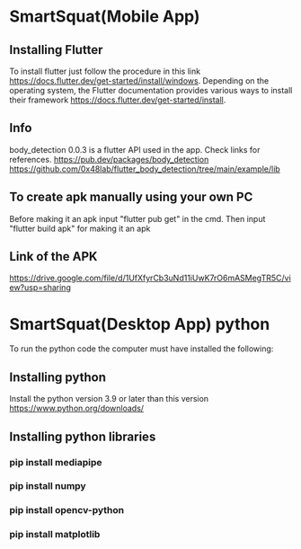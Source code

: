 # SmartSquat(Mobile App)

## Installing Flutter
To install flutter just follow the procedure in this link https://docs.flutter.dev/get-started/install/windows. Depending on the operating system, the Flutter documentation provides various ways to install their framework https://docs.flutter.dev/get-started/install.

## Info
body_detection 0.0.3 is a flutter API used in the app.  Check links for references.
https://pub.dev/packages/body_detection
https://github.com/0x48lab/flutter_body_detection/tree/main/example/lib

## To create apk manually using your own PC
Before making it an apk input "flutter pub get" in the cmd. Then input "flutter build apk" for making it an apk

## Link of the APK
https://drive.google.com/file/d/1UfXfyrCb3uNd11iUwK7rO6mASMegTR5C/view?usp=sharing



# SmartSquat(Desktop App) python
To run the python code the computer must have installed the following:

## Installing python
Install the python version 3.9 or later than this version https://www.python.org/downloads/


## Installing python libraries
### pip install mediapipe
### pip install numpy
### pip install opencv-python
### pip install matplotlib


